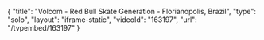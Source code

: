 {
    "title": "Volcom - Red Bull Skate Generation - Florianopolis, Brazil",
    "type": "solo",
    "layout": "iframe-static",
    "videoId": "163197",
    "url": "\/tvpembed\/163197"
}